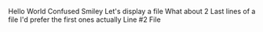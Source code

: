 Hello World
Confused Smiley
Let's display a file
What about 2
Last lines of a file
I'd prefer the first ones actually
Line #2
File
